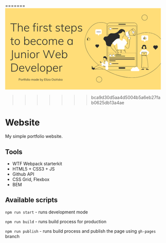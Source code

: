 =======
![cover](./public/Eli_rm.png)
>>>>>>> bca9d30d5aa4d5004b5a6eb27fab0625db13a4ae

# Website 

My simple portfolio website.

## Tools

- WTF Webpack starterkit
- HTML5 + CSS3 + JS
- Github API
- CSS Grid, Flexbox
- BEM

## Available scripts

`npm run start` - runs development mode

`npm run build` - runs build process for production

`npm run publish` - runs build process and publish the page using `gh-pages` branch
